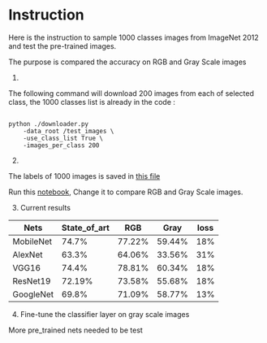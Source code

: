# Instruction

Here is the instruction to sample 1000 classes images from ImageNet 2012 and test the pre-trained images.

The purpose is compared the accuracy on RGB and Gray Scale images

1. 

The following command will download 200 images from each of selected class, the 1000 classes list is already in the code :

```

python ./downloader.py 
    -data_root /test_images \
    -use_class_list True \
    -images_per_class 200
```

2. 

The labels of 1000 images is saved in [this file](https://github.com/Chuqiao2333/test_on_mobile_net/blob/master/imagenet_class_index.json)

Run this [notebook](https://github.com/Chuqiao2333/test_on_mobile_net/blob/master/test_RGB%26Gray.ipynb), Change it to compare RGB and Gray Scale images.

3. Current results

|Nets   |State_of_art|RGB|Gray|loss|
|--      |--  |-- |--  |--|
|MobileNet |74.7%    |77.22%   |59.44%|18%|
|AlexNet|63.3%     |64.06%   |33.56%|31%|
|VGG16  | 74.4%|78.81%|60.34%|18%|
|ResNet19|72.19%|73.58%|55.68%|18%|
|GoogleNet|69.8%|71.09%|58.77%|13%|

4. Fine-tune the classifier layer on gray scale images

More pre_trained nets needed to be test
